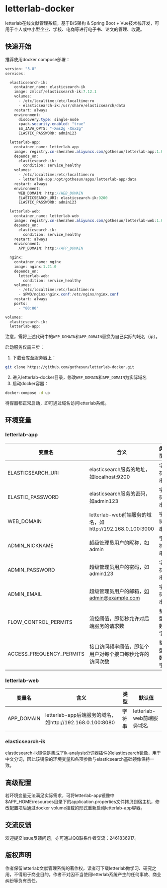 # letterlab-docker
letterlab在线文献管理系统，基于B/S架构 &amp; Spring Boot + Vue技术栈开发，可用于个人或中小型企业、学校、电商等进行电子书、论文的管理、收藏。

## 快速开始
推荐使用docker compose部署：
```java
version: "3.8"
services:

  elasticsearch-ik:
    container_name: elasticsearch-ik
    image: zmlccf/elasticsearch-ik:7.12.1
    volumes:
      - /etc/localtime:/etc/localtime:ro
      - elasticsearch-ik:/usr/share/elasticsearch/data
    restart: always
    environment:
      discovery.type: single-node
      xpack.security.enabled: "true"
      ES_JAVA_OPTS: "-Xms2g -Xmx2g"
      ELASTIC_PASSWORD: admin123

  letterlab-app:
    container_name: letterlab-app
    image: registry.cn-shenzhen.aliyuncs.com/gothesun/letterlab-app:1.0.0
    depends_on:
      elasticsearch-ik:
        condition: service_healthy
    volumes:
      - /etc/localtime:/etc/localtime:ro
      - letterlab-app:/opt/gothesun/apps/letterlab-app/data
    restart: always
    environment:
      WEB_DOMAIN: http://WEB_DOMAIN
      ELASTICSEARCH_URI: elasticsearch-ik:9200
      ELASTIC_PASSWORD: admin123

  letterlab-web:
    container_name: letterlab-web
    image: registry.cn-shenzhen.aliyuncs.com/gothesun/letterlab-web:1.0.0
    depends_on:
      elasticsearch-ik:
        condition: service_healthy
    restart: always
    environment:
      APP_DOMAIN: http://APP_DOMAIN

  nginx:
    container_name: nginx
    image: nginx:1.21.0
    depends_on:
      letterlab-web:
        condition: service_healthy
    volumes:
      - /etc/localtime:/etc/localtime:ro
      - $PWD/nginx/nginx.conf:/etc/nginx/nginx.conf
    restart: always
    ports:
      - "80:80"

volumes:
  elasticsearch-ik:
  letterlab-app:
```
注意，需将上述代码中的`WEP_DOMAIN`和`APP_DOMAIN`替换为自己实际的域名（ip）。

启动服务仅需三步：
1. 下载仓库至服务器上：
``` bash
git clone https://github.com/gothesun/letterlab-docker.git
```
2. 进入letterlab-docker目录，修改`WEP_DOMAIN`和`APP_DOMAIN`为实际域名
3. 启动docker容器：
``` bash
docker-compose -d up
```
待容器都正常启动，即可通过域名访问letterlab系统。

## 环境变量
### letterlab-app

| 变量名                   | 含义                                                     | 类型     | 默认值                |
| ------------------------ | -------------------------------------------------------- | -------- | --------------------- |
| ELASTICSEARCH_URI        | elasticsearch服务的地址，如localhost:9200                | 字符串   | 无                    |
| ELASTIC_PASSWORD         | elasticsearch服务的密码，如admin123                      | 字符串   | 无                    |
| WEB_DOMAIN               | letterlab-web前端服务的域名，如http://192.168.0.100:3000 | 字符串   | http://localhost:3000 |
| ADMIN_NICKNAME           | 超级管理员用户的昵称，如admin                            | 字符串   | admin                 |
| ADMIN_PASSWORD           | 超级管理员用户的密码，如admin123                         | 字符串   | admin123              |
| ADMIN_EMAIL              | 超级管理员用户的邮箱，如admin@example.com                | 字符串   | admin@example.com     |
| FLOW_CONTROL_PERMITS     | 流控阈值，即每秒允许对后端服务的请求数                   | 整型数字 | 10000                 |
| ACCESS_FREQUENCY_PERMITS | 接口访问频率阈值，即每个用户对每个接口每秒允许的访问次数 | 整型数字 | 10                    |

### letterlab-web


| 变量名     | 含义                                                     | 类型   | 默认值                    |
| ---------- | -------------------------------------------------------- | ------ | ------------------------- |
| APP_DOMAIN | letterlab-app后端服务的域名，如http://192.168.0.100:8080 | 字符串 | letterlab-web前端服务域名 |

### elasticsearch-ik
elasticsearch-ik镜像是集成了ik-analysis分词器插件的elasticsearch镜像，用于中文分词，因此该镜像的环境变量和各项参数与elasticsearch基础镜像保持一致。

## 高级配置
若环境变量无法满足实际需求，可将letterlab-app镜像中$APP_HOME/resources目录下的application.properties文件拷贝到宿主机，修改配置项后通过docker volume挂载的形式重新启动letterlab-app容器。

## 交流反馈
欢迎提交issue反馈问题，亦可通过QQ联系作者交流：2461836917。

## 版权声明
作者保留letterlab文献管理系统的著作权，读者可下载letterlab做学习、研究之用，不得用于商业目的。作者不对因不当使用letterlab系统产生的任何事故、商业纠纷等负有责任。
